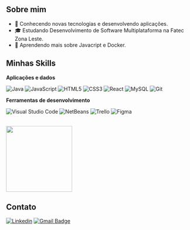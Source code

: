 ## Sobre mim

- 🤔 Conhecendo novas tecnologias e desenvolvendo aplicações.
- 🎓 Estudando Desenvolvimento de Software Multiplataforma na Fatec Zona Leste.
- 🌱 Aprendendo mais sobre Javacript e Docker.

## Minhas Skills

**Aplicações e dados**

![Java](https://img.shields.io/badge/java-%23ED8B00.svg?style=for-the-badge&logo=openjdk&logoColor=white)
![JavaScript](https://img.shields.io/badge/javascript-%23323330.svg?style=for-the-badge&logo=javascript&logoColor=%23F7DF1E)
![HTML5](https://img.shields.io/badge/html5-%23E34F26.svg?style=for-the-badge&logo=html5&logoColor=white)
![CSS3](https://img.shields.io/badge/css3-%231572B6.svg?style=for-the-badge&logo=css3&logoColor=white)
![React](https://img.shields.io/badge/react-%2320232a.svg?style=for-the-badge&logo=react&logoColor=%2361DAFB)
![MySQL](https://img.shields.io/badge/mysql-%2300f.svg?style=for-the-badge&logo=mysql&logoColor=white)
![Git](https://img.shields.io/badge/git-%23F05033.svg?style=for-the-badge&logo=git&logoColor=white)

**Ferramentas de desenvolvimento**

![Visual Studio Code](https://img.shields.io/badge/Visual%20Studio%20Code-0078d7.svg?style=for-the-badge&logo=visual-studio-code&logoColor=white)
![NetBeans](https://img.shields.io/badge/NetBeansIDE-1B6AC6.svg?style=for-the-badge&logo=apache-netbeans-ide&logoColor=white)
![Trello](https://img.shields.io/badge/Trello-%23026AA7.svg?style=for-the-badge&logo=Trello&logoColor=white)
![Figma](https://img.shields.io/badge/figma-%23F24E1E.svg?style=for-the-badge&logo=figma&logoColor=white)

<br/>

<a href="https://github.com/GustavoAnjos99" title="Perfil do GustavoAnjos99">
  <img height="180em" src="https://github-readme-stats.vercel.app/api?username=gustavoanjos99&theme=dracula&show_icons=true" />
</a>

## Contato

[![Linkedin](https://img.shields.io/badge/-username-blue?style=flat-square&logo=Linkedin&logoColor=white&link=https://www.linkedin.com/in/gustavo-dos-anjos-campos-530b42278/)](https://www.linkedin.com/in/gustavo-dos-anjos-campos-530b42278/)
[![Gmail Badge](https://img.shields.io/badge/-gustavoanjos160@gmail.com-006bed?style=flat-square&logo=Gmail&logoColor=white&link=mailto:gustavoanjos160@gmail.com)](mailto:gustavoanjos160@gmail.com)
